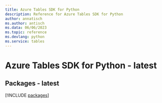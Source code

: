 ```yaml
---
title: Azure Tables SDK for Python
description: Reference for Azure Tables SDK for Python
author: annatisch
ms.author: antisch
ms.data: 06/06/2023
ms.topic: reference
ms.devlang: python
ms.service: tables
---
```

# Azure Tables SDK for Python - latest
## Packages - latest
[!INCLUDE [packages](tables-index.md)]